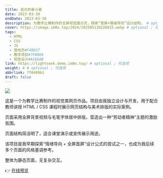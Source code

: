 ```yaml
---
title: 追光的奋斗者
date: 2023-03-30
endDate: 2023-03-30
description: 为教学比赛制作的全屏视觉展示页，探索“首屏+情绪导向”设计结构。 # optional ; 可选项
cover: https://image.im0o.top/2024/202505110226815.webp # optional ; 可选项
tags:
  - HTML
  - CSS
  - JS
  - 落地页#F49D37
  - 教学项目#7FB069
  - 视觉设计#A166AB
link: https://lightseek.demo.im0o.top/ # optional ; 可选项
weight: 4 # optional ; 可选项
abbrlink: 7f0409b1
draft: false
---
```


![](https://image.im0o.top/2024/202505110226815.webp)

这是一个为教学比赛制作的视觉类网页作品。项目由我独立设计与开发，用于配合教师讲授 HTML / CSS 课程时展示网页结构与美术排版的实际案例。

页面采用全屏背景视频与毛笔字体居中排版，营造出一种“劳动者精神”主题的激励氛围。

页面结构简洁明了，适合课堂演示或宣传展示用途。

该项目是我早期探索“情绪导向 + 全屏首屏”设计公式的尝试之一，也成为我后续多个页面的风格基调参考。

整体为静态页面，无复杂交互。

👉 [在线预览](https://lightseek.demo.im0o.top/)

